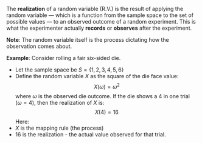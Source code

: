 The **realization** of a random variable (R.V.) is the result of applying the random variable — which is a function from the sample space to the set of possible values — to an observed outcome of a random experiment.
This is what the experimenter actually **records** or **observes** after the experiment.

**Note**: The random variable itself is the process dictating how the observation comes about.

**Example**: 
Consider rolling a fair six-sided die.

- Let the sample space be $S=\{1,2,3,4,5,6\}$
- Define the random variable $X$ as the square of the die face value:
$$X(\omega)=\omega^2$$
where $\omega$ is the observed die outcome. 
If the die shows a 4 in one trial ($\omega=4$), then the realization of $X$ is:
$$X(4)=16$$
Here:
- $X$ is the mapping rule (the process)
- $16$ is the realization - the actual value observed for that trial.